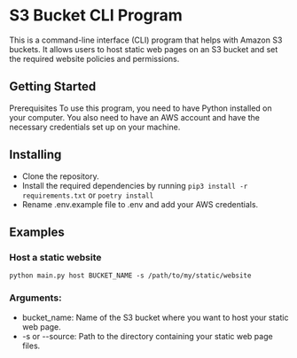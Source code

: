 # S3 Bucket CLI Program

This is a command-line interface (CLI) program that helps with Amazon S3 buckets. It allows users to host static web pages on an S3 bucket and set the required website policies and permissions.

## Getting Started

Prerequisites
To use this program, you need to have Python installed on your computer. You also need to have an AWS account and have the necessary credentials set up on your machine.

## Installing

- Clone the repository.
- Install the required dependencies by running `pip3 install -r requirements.txt` or `poetry install`
- Rename .env.example file to .env and add your AWS credentials.

## Examples

### Host a static website

`python main.py host BUCKET_NAME -s /path/to/my/static/website`

### Arguments:

- bucket_name: Name of the S3 bucket where you want to host your static web page.
- -s or --source: Path to the directory containing your static web page files.
